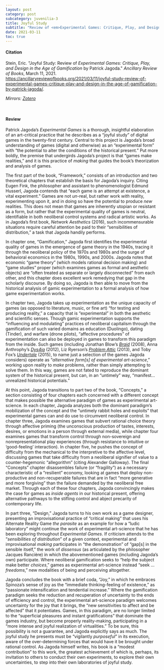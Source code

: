 ```yaml
---
layout: post
category: post
subcategory: juvenilia-3
title: Joyful Study
subtitle: "Review of <em>Experimental Games: Critique, Play, and Design in the Age of Gamification</em> by Patrick Jagoda"
date: 2021-03-11
toc: true
---
```


#### Citation

Stein, Eric. "Joyful Study: Review of *Experimental Games: Critique, Play, and Design in the Age of Gamification* by Patrick Jagoda." *Ancillary Review of Books*, March 11, 2021. <https://ancillaryreviewofbooks.org/2021/03/11/joyful-study-review-of-experimental-games-critique-play-and-design-in-the-age-of-gamification-by-patrick-jagoda/>.

*Mirrors: [Zotero](https://www.zotero.org/steinea#MYMBCYUA)*

<br>


#### Review

Patrick Jagoda’s *Experimental Games* is a thorough, insightful elaboration of an art-critical practice that he describes as a “joyful study” of digital games in the twenty-first century. Central to this project is Jagoda’s broad understanding of games (digital and otherwise) as an “experimental form” with “the potential to alter the conditions of the historical present.” Put more boldly, the premise that undergirds Jagoda’s project is that “games make realities,” and it is this practice of *making* that guides the book’s theorization and analysis of games.

The first part of the book, “Framework,” consists of an introduction and two theoretical chapters that establish the basis for Jagoda’s inquiry. Citing Eugen Fink, the philosopher and assistant to phenomenologist Edmund Husserl, Jagoda contends that “each game is an attempt at existence, a vital experiment.” Games are not *un*-real, but rather work *with* reality, experimenting upon it, and in doing so have the potential to produce *new* realities. This does not mean that games are inherently utopian or resistant as a form, but rather that the experimental quality of games is neutral, identifiable in both neoliberal control systems and radical artistic works. As in Jagoda’s first book, *Network Aesthetics* (2016), such incommensurable situations require careful attention be paid to their “sensibilities of distribution,” a task that Jagoda handily performs.

In chapter one, “Gamification,” Jagoda first identifies the experimental quality of games in the emergence of game theory in the 1940s, tracing it through the neoliberal policy of the 1970s and 1980s and the surge of behavioral economics in the 1980s, 1990s, and 2000s. Jagoda notes that economic “game theory” (which models rational decision making) and “game studies” proper (which examines games as formal and aesthetic objects) are “often treated as separate or largely disconnected” from each other, and this chapter does excellent work remedying that gap in the scholarly discourse. By doing so, Jagoda is then able to move from the historical analysis of gamic experimentation to a formal analysis of how game experimentation works.

In chapter two, Jagoda takes up experimentation as the unique capacity of games (as opposed to literature, music, or fine art) “for testing and producing reality,” a capacity that is “experimental” in both the aesthetic and scientific senses. Though gamic experimentation supports the “influencing and modulating” practices of neoliberal capitalism through the gamification of such varied domains as education (Duolingo), dating (Tinder), and warfare (drone pilots), “affective procedures” of experimentation can also be deployed in games to transform this paradigm from the inside. Such games (including Jonathan Blow’s [*Braid*](https://www.critical-distance.com/2018/07/24/braid-10thanniversary-critical-compilation/) (2008), Anna Anthrophy’s [*Dys4ia*](https://www.digiart21.org/art/dys4ia) (2012), Liz Ryerson’s [*Problem Attic*](https://intermittentmechanism.blog/2017/04/09/apractical-guide-to-problem-attic/) (2013), and Toby Fox’s [*Undertale*](https://www.giantbomb.com/reviews/undertale-review/1900-715/) (2015), to name just a selection of the games Jagoda considers) operate as “*alternative form[s] of experimental art-science*,” working upon reality to *make* problems, rather than simply attempting to solve them. In this way, games are not fated to reproduce the dominant system of the historical present, but can, in an “untimely” way, “manifest…unrealized historical potentials.”

At this point, Jagoda transitions to part two of the book, “Concepts,” a section consisting of four chapters each concerned with a different concept that makes possible the alternative paradigm of games as experimental art-science. In each chapter, Jagoda analyzes both the dominant paradigm’s mobilization of the concept and the “untimely rabbit holes and exploits” that experimental games can and do use to circumvent neoliberal control. In chapter three, Jagoda examines games that subvert rational choice theory through affective priming (the unconscious production of tastes, interests, desires, or emotions in a person through external media), while chapter four examines games that transform control through non-sovereign and nonrepresentational play experiences (through resistance to intuitive or ‘good-feeling’ interaction). In chapter five, he pushes the concept of difficulty from the mechanical to the interpretive to the affective level, discussing games that take difficulty from a neoliberal signifier of value to a counter-hegemonic “allegorithm” (citing Alexander Galloway). The final “Concepts” chapter disassembles failure (or “fragility”) as a necessary characteristic of a “resilient” economy, looking at games that deploy non-productive and non-recuperable failures that are in fact “more generative and more forgiving” than the failure demanded by the neoliberal free market. Through each of these four chapters, Jagoda convincingly makes the case for games as *inside agents* in our historical present, offering alternative pathways to the stifling control and abject precarity of contemporary life.

In part three, “Design,” Jagoda turns to his own work as a game designer, presenting an improvisational practice of “critical making” that uses his Alternate Reality Game *the parasite* as an example for how a “ludic laboratory” might continue the work of experimental art-science that he has been exploring throughout *Experimental Games*. If criticism attends to the “*sensibilities of distribution*” of a given context, experimental and improvisational *making* participates in “the demonstration” of “gap[s] in the sensible itself,” the work of *dissensus* (as articulated by the philosopher Jacques Rancière) in which the abovementioned games (including Jagoda’s own) participate. Where neoliberal gamification seeks to “help the subject make better *choices*,” games as experimental art-science instead “seek ... *freedoms*,” new modalities of being and perceiving altogether.

Jagoda concludes the book with a brief coda, “Joy,” in which he embraces Spinoza’s sense of joy as the “immediate thinking-feeling of existence,” as “passionate intensification and tendential increase.” Where the gamification paradigm seeks the reduction and recuperation of uncertainty to the ends of efficiency and control, the experimental art-science paradigm welcomes uncertainty for the joy that it brings, the “new sensitivities to affect and be affected” that it potentiates. Games, in this paradigm, are no longer limited to the “superficial pleasures and instant gratifications” that dominate the games industry, but become properly reality-making, participating in a “more intense and joyful realization of virtualities.” To be sure, this possibility is not a guarantee, and Jagoda explicitly says as much. The joyful study he presents must be “vigilantly *purposeful*” in its execution, aware of the over-determining forces that would have it be brought under rational control. As Jagoda himself writes, his book is a “modest contribution” to this work, the greatest achievement of which is, perhaps, its invitation to others to conduct their own experiments, to explore their own uncertainties, to step into their own laboratories of joyful study.
